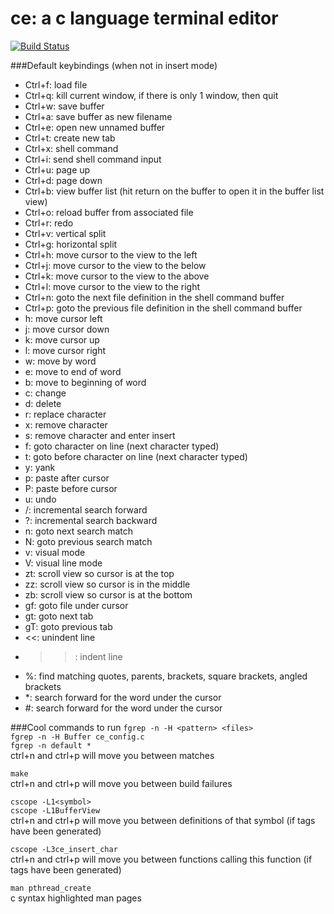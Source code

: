 # ce: a c language terminal editor

[![Build Status](https://travis-ci.org/justy989/ce.svg?branch=master)](https://travis-ci.org/justy989/ce)

###Default keybindings (when not in insert mode)
- Ctrl+f: load file
- Ctrl+q: kill current window, if there is only 1 window, then quit
- Ctrl+w: save buffer
- Ctrl+a: save buffer as new filename
- Ctrl+e: open new unnamed buffer
- Ctrl+t: create new tab
- Ctrl+x: shell command
- Ctrl+i: send shell command input
- Ctrl+u: page up
- Ctrl+d: page down
- Ctrl+b: view buffer list (hit return on the buffer to open it in the buffer list view)
- Ctrl+o: reload buffer from associated file
- Ctrl+r: redo
- Ctrl+v: vertical split
- Ctrl+g: horizontal split
- Ctrl+h: move cursor to the view to the left
- Ctrl+j: move cursor to the view to the below
- Ctrl+k: move cursor to the view to the above
- Ctrl+l: move cursor to the view to the right
- Ctrl+n: goto the next file definition in the shell command buffer
- Ctrl+p: goto the previous file definition in the shell command buffer
- h: move cursor left
- j: move cursor down
- k: move cursor up
- l: move cursor right
- w: move by word
- e: move to end of word
- b: move to beginning of word
- c: change
- d: delete
- r: replace character
- x: remove character
- s: remove character and enter insert
- f: goto character on line (next character typed)
- t: goto before character on line (next character typed)
- y: yank
- p: paste after cursor
- P: paste before cursor
- u: undo
- /: incremental search forward
- ?: incremental search backward
- n: goto next search match
- N: goto previous search match
- v: visual mode
- V: visual line mode
- zt: scroll view so cursor is at the top
- zz: scroll view so cursor is in the middle
- zb: scroll view so cursor is at the bottom
- gf: goto file under cursor
- gt: goto next tab
- gT: goto previous tab
- <<: unindent line
- >>: indent line
- %: find matching quotes, parents, brackets, square brackets, angled brackets
- \*: search forward for the word under the cursor
- #: search forward for the word under the cursor

###Cool commands to run
`fgrep -n -H <pattern> <files>`  
`fgrep -n -H Buffer ce_config.c`  
`fgrep -n default *`  
ctrl+n and ctrl+p will move you between matches  
  
`make`  
ctrl+n and ctrl+p will move you between build failures  
  
`cscope -L1<symbol>`  
`cscope -L1BufferView`  
ctrl+n and ctrl+p will move you between definitions of that symbol (if tags have been generated)  
  
`cscope -L3ce_insert_char`  
ctrl+n and ctrl+p will move you between functions calling this function (if tags have been generated)  

`man pthread_create`  
c syntax highlighted man pages

